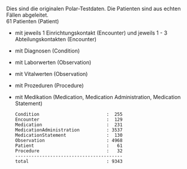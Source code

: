 Dies sind die originalen Polar-Testdaten. Die Patienten sind aus echten Fällen abgeleitet.  
61 Patienten (Patient)  
* mit jeweils 1 Einrichtungskontakt (Encounter) und jeweils 1 - 3 Abteilungskontakten (Encounter)  
* mit Diagnosen (Condition)
* mit Laborwerten (Observation)
* mit Vitalwerten (Observation)
* mit Prozeduren (Procedure)
* mit Medikation (Medication, Medication Administration, Medication Statement)

      Condition                         :  255
      Encounter                         :  129
      Medication                        :  231
      MedicationAdministration          : 3537
      MedicationStatement               :  130
      Observation                       : 4968
      Patient                           :   61
      Procedure                         :   32
      ----------------------------------------
      total                             : 9343
